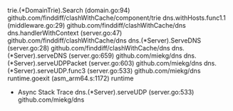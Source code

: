 trie.(*DomainTrie).Search (domain.go:94) github.com/finddiff/clashWithCache/component/trie
dns.withHosts.func1.1 (middleware.go:29) github.com/finddiff/clashWithCache/dns
dns.handlerWithContext (server.go:47) github.com/finddiff/clashWithCache/dns
dns.(*Server).ServeDNS (server.go:28) github.com/finddiff/clashWithCache/dns
dns.(*Server).serveDNS (server.go:659) github.com/miekg/dns
dns.(*Server).serveUDPPacket (server.go:603) github.com/miekg/dns
dns.(*Server).serveUDP.func3 (server.go:533) github.com/miekg/dns
runtime.goexit (asm_arm64.s:1172) runtime
- Async Stack Trace
  dns.(*Server).serveUDP (server.go:533) github.com/miekg/dns